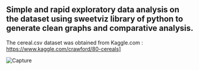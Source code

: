 
## Simple and rapid exploratory data analysis on the dataset using sweetviz library of python to generate clean graphs and comparative analysis.

The cereal.csv dataset was obtained from Kaggle.com  : https://www.kaggle.com/crawford/80-cereals] 


![Capture](https://user-images.githubusercontent.com/47896745/85308101-6d67c000-b4ce-11ea-883f-58b110ad7920.PNG)
